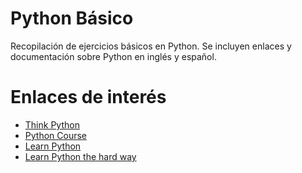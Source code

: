# Python Básico
Recopilación de ejercicios básicos en Python. Se incluyen enlaces y documentación sobre Python en inglés y español.

# Enlaces de interés
* [Think Python](https://greenteapress.com/wp/think-python/)
* [Python Course](https://www.python-course.eu/)
* [Learn Python](https://www.learnpython.org/es/)
* [Learn Python the hard way](https://learnpythonthehardway.org/)

